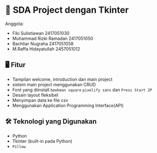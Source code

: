 # 🎨 SDA Project dengan Tkinter

Anggota:
- Fiki Sulistiawan 2417051030
- Muhammad Rizki Ramadan 2417051050
- Bachtiar Nugraha 2417051058
- M.Raffa Hidayatullah 2457051012

## 🖥️ Fitur

- Tampilan welcome, introduction dan main project
- sistem main project menggunakan CRUD
- Font yang diinstall `beekman square` `pixelify sans` dan `Press Start 2P`
- Desain layout fleksibel
- Menyimpan data ke file csv
- Menggunakan Application Programming Interface(API)

## 🛠️ Teknologi yang Digunakan

- Python
- Tkinter (built-in pada Python)
- `Pillow`